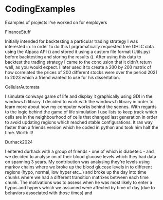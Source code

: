 # CodingExamples
Examples of projects I've worked on for employers


FinanceStuff

Initially intended for backtesting a particular trading strategy I was interested in. In order to do this I prgramatically requested free OHLC data using the Alpaca API () and stored it using a custom file format (Utils.py) before backtesting and storing the results (). After using this data to backtest the trading strategy I came to the conclusion that it didn't return well, as you would expect. I later used it to create a 200 by 200 matrix of how correlated the prices of 200 different stocks were over the period 2021 to 2023 which a friend wanted to use for his dissertation.

CellularAutomata

I simulate conways game of life and display it graphically using GDI in the windows.h library. I decided to work with the windows.h library in order to learn more about how my computer works behind the scenes. With regards to the logic behind the game of life simulation I use lists to keep track which cells are in the neighbourhood of cells that changed last generation in order to avoid updating regions which reached stable configurations. It ran way faster than a friends version which he coded in python and took him half the time. Worth it!

Durhack2024

I entered durhack with a group of friends - one of which is diabeteic - and we decided to analyse on of their blood glucose levels which they had data on spanning 3 years. My contribution was analysing they're levels using markov chains where we broke up the blood glucose levels in to different regions (hypo, normal, low hyper etc...) and broke up the day into time chunks where we had a different transition matrixes between each time chunk. The motivations was to assess when he was most likely to enter a hypos and hypers which we assumed were affected by time of day (due to behaviors associated with those times) and 
